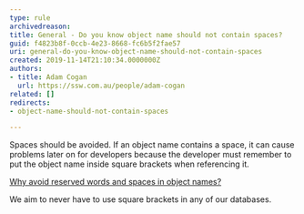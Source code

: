 ```yaml
---
type: rule
archivedreason: 
title: General - Do you know object name should not contain spaces?
guid: f4823b8f-0ccb-4e23-8668-fc6b5f2fae57
uri: general-do-you-know-object-name-should-not-contain-spaces
created: 2019-11-14T21:10:34.0000000Z
authors:
- title: Adam Cogan
  url: https://ssw.com.au/people/adam-cogan
related: []
redirects:
- object-name-should-not-contain-spaces

---
```


Spaces should be avoided. If an object name contains a space, it can cause problems later on for developers because the developer must remember to put the object name inside square brackets when referencing it.

[Why avoid reserved words and spaces in object names?](https&#58;//www.ssw.com.au/ssw/KB/KB.asp?KBID=Q1620415)

<!--endintro-->

We aim to never have to use square brackets in any of our databases.
